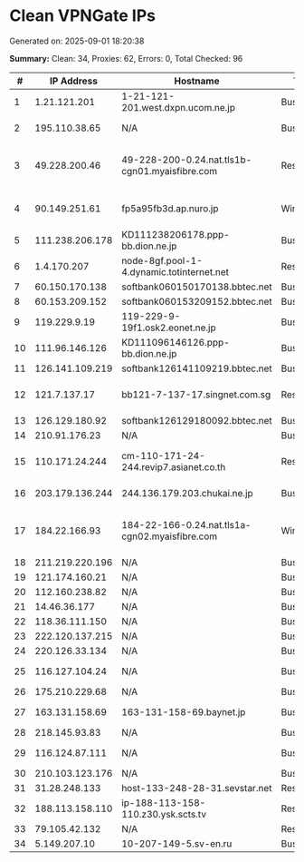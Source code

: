 # Clean VPNGate IPs
Generated on: 2025-09-01 18:20:38

**Summary:** Clean: 34, Proxies: 62, Errors: 0, Total Checked: 96

| # | IP Address | Hostname | Type | Country | Provider |
|---|------------|----------|------|---------|----------|
| 1 | 1.21.121.201 | 1-21-121-201.west.dxpn.ucom.ne.jp | Business | JP | ARTERIA Networks Corporation |
| 2 | 195.110.38.65 | N/A | Business | IR | Sefroyek Pardaz Engineering PJSC |
| 3 | 49.228.200.46 | 49-228-200-0.24.nat.tls1b-cgn01.myaisfibre.com | Residential | TH | ADVANCED WIRELESS NETWORK COMPANY LIMITED |
| 4 | 90.149.251.61 | fp5a95fb3d.ap.nuro.jp | Wireless | JP | Sony Network Communications Inc. |
| 5 | 111.238.206.178 | KD111238206178.ppp-bb.dion.ne.jp | Business | JP | KDDI CORPORATION |
| 6 | 1.4.170.207 | node-8gf.pool-1-4.dynamic.totinternet.net | Residential | TH | TOT Public Company Limited |
| 7 | 60.150.170.138 | softbank060150170138.bbtec.net | Business | JP | SoftBank Corp. |
| 8 | 60.153.209.152 | softbank060153209152.bbtec.net | Business | JP | SoftBank Corp. |
| 9 | 119.229.9.19 | 119-229-9-19f1.osk2.eonet.ne.jp | Business | JP | OPTAGE Inc. |
| 10 | 111.96.146.126 | KD111096146126.ppp-bb.dion.ne.jp | Business | JP | KDDI CORPORATION |
| 11 | 126.141.109.219 | softbank126141109219.bbtec.net | Business | JP | SoftBank Corp. |
| 12 | 121.7.137.17 | bb121-7-137-17.singnet.com.sg | Residential | SG | Singapore Telecommunications Ltd, Magix Services |
| 13 | 126.129.180.92 | softbank126129180092.bbtec.net | Business | JP | SoftBank Corp. |
| 14 | 210.91.176.23 | N/A | Business | KR | Korea Telecom |
| 15 | 110.171.24.244 | cm-110-171-24-244.revip7.asianet.co.th | Residential | TH | TRUE INTERNET CORPORATION CO. LTD. |
| 16 | 203.179.136.244 | 244.136.179.203.chukai.ne.jp | Business | JP | Chukai Television Co,.Ltd. |
| 17 | 184.22.166.93 | 184-22-166-0.24.nat.tls1a-cgn02.myaisfibre.com | Wireless | TH | ADVANCED WIRELESS NETWORK COMPANY LIMITED |
| 18 | 211.219.220.196 | N/A | Business | KR | Korea Telecom |
| 19 | 121.174.160.21 | N/A | Business | KR | Korea Telecom |
| 20 | 112.160.238.82 | N/A | Business | KR | Korea Telecom |
| 21 | 14.46.36.177 | N/A | Business | KR | Korea Telecom |
| 22 | 118.36.111.150 | N/A | Business | KR | Korea Telecom |
| 23 | 222.120.137.215 | N/A | Business | KR | Korea Telecom |
| 24 | 220.126.33.134 | N/A | Business | KR | Korea Telecom |
| 25 | 116.127.104.24 | N/A | Business | KR | SK Broadband Co Ltd |
| 26 | 175.210.229.68 | N/A | Business | KR | Korea Telecom |
| 27 | 163.131.158.69 | 163-131-158-69.baynet.jp | Business | JP | Tokyo Bay Network Co.,Ltd. |
| 28 | 218.145.93.83 | N/A | Business | KR | Korea Telecom |
| 29 | 116.124.87.111 | N/A | Business | KR | SK Broadband Co Ltd |
| 30 | 210.103.123.176 | N/A | Business | KR | Korea Telecom |
| 31 | 31.28.248.133 | host-133-248-28-31.sevstar.net | Residential | UA | Lancom Ltd. |
| 32 | 188.113.158.110 | ip-188-113-158-110.z30.ysk.scts.tv | Residential | RU | Sakhalin Cable Telesystems Ltd |
| 33 | 79.105.42.132 | N/A | Residential | RU | PJSC Rostelecom |
| 34 | 5.149.207.10 | 10-207-149-5.sv-en.ru | Business | RU | Svyaz-Energo Ltd. |
